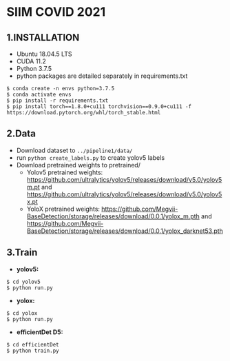 # SIIM COVID 2021
## 1.INSTALLATION
- Ubuntu 18.04.5 LTS
- CUDA 11.2
- Python 3.7.5
- python packages are detailed separately in requirements.txt
```
$ conda create -n envs python=3.7.5
$ conda activate envs
$ pip install -r requirements.txt
$ pip install torch==1.8.0+cu111 torchvision==0.9.0+cu111 -f https://download.pytorch.org/whl/torch_stable.html
```

## 2.Data
* Download dataset to `../pipeline1/data/`
* run `python create_labels.py` to create yolov5 labels
* Download pretrained weights to pretrained/
  - Yolov5 pretrained weights: https://github.com/ultralytics/yolov5/releases/download/v5.0/yolov5m.pt and https://github.com/ultralytics/yolov5/releases/download/v5.0/yolov5x.pt
  - YoloX pretrained weights: https://github.com/Megvii-BaseDetection/storage/releases/download/0.0.1/yolox_m.pth and https://github.com/Megvii-BaseDetection/storage/releases/download/0.0.1/yolox_darknet53.pth

## 3.Train
* **yolov5:**
```
$ cd yolov5
$ python run.py
```

* **yolox:**
```
$ cd yolox
$ python run.py
```

* **efficientDet D5:**
```
$ cd efficientDet
$ python train.py
```
